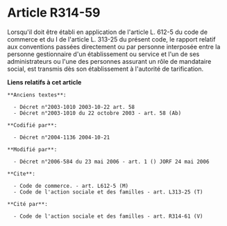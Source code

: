 # Article R314-59

Lorsqu'il doit être établi en application de l'article L. 612-5 du code de commerce et du I de l'article L. 313-25 du présent
code, le rapport relatif aux conventions passées directement ou par personne interposée entre la personne gestionnaire d'un
établissement ou service et l'un de ses administrateurs ou l'une des personnes assurant un rôle de mandataire social, est
transmis dès son établissement à l'autorité de tarification.

**Liens relatifs à cet article**

	**Anciens textes**:

	  - Décret n°2003-1010 2003-10-22 art. 58
	  - Décret n°2003-1010 du 22 octobre 2003 - art. 58 (Ab)

	**Codifié par**:

	  - Décret n°2004-1136 2004-10-21

	**Modifié par**:

	  - Décret n°2006-584 du 23 mai 2006 - art. 1 () JORF 24 mai 2006

	**Cite**:

	  - Code de commerce. - art. L612-5 (M)
	  - Code de l'action sociale et des familles - art. L313-25 (T)

	**Cité par**:

	  - Code de l'action sociale et des familles - art. R314-61 (V)
